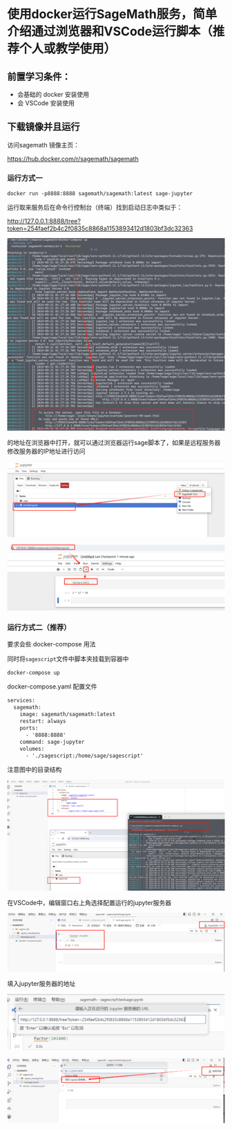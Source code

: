 # 使用docker运行SageMath服务，简单介绍通过浏览器和VSCode运行脚本（推荐个人或教学使用）

## 前置学习条件：

* 会基础的 docker 安装使用
* 会 VSCode 安装使用

## 下载镜像并且运行

访问sagemath 镜像主页：

https://hub.docker.com/r/sagemath/sagemath

### 运行方式一

```
docker run -p8888:8888 sagemath/sagemath:latest sage-jupyter
```

运行取来服务后在命令行控制台（终端）找到启动日志中类似于：

http://127.0.0.1:8888/tree?token=254faef2b4c2f0835c8868a1153893412d1803bf3dc32363

![](images/sage_up.png)

的地址在浏览器中打开，就可以通过浏览器运行sage脚本了，如果是远程服务器修改服务器的IP地址进行访问

![](images/sage_web.png)

![](images/sage_web2.png)

### 运行方式二（推荐）

要求会些 docker-compose 用法

同时将`sagescript`文件中脚本夹挂载到容器中

```
docker-compose up
```

docker-compose.yaml 配置文件
```
services:
  sagemath:
    image: sagemath/sagemath:latest
    restart: always
    ports:
      - '8888:8888'
    command: sage-jupyter
    volumes:
      - './sagescript:/home/sage/sagescript'

```

注意图中的目录结构

![](images/sage_compose.png)

在VSCode中，编辑窗口右上角选择配置运行的jupyter服务器

![](images/sage_vscode1.png)

填入jupyter服务器的地址

![](images/sage_vscode2.png)

![](images/sage_vscode3.png)


